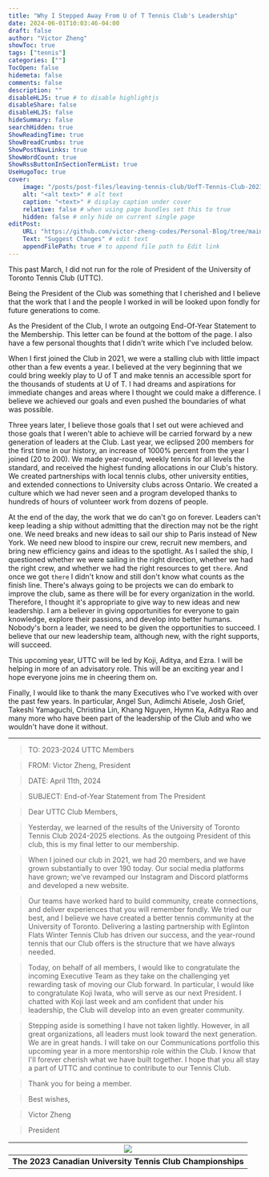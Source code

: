 ```yaml
---
title: "Why I Stepped Away From U of T Tennis Club's Leadership"
date: 2024-06-01T10:03:46-04:00
draft: false
author: "Victor Zheng"
showToc: true
tags: ["tennis"]
categories: [""]
TocOpen: false
hidemeta: false
comments: false
description: ""
disableHLJS: true # to disable highlightjs
disableShare: false
disableHLJS: false
hideSummary: false
searchHidden: true
ShowReadingTime: true
ShowBreadCrumbs: true
ShowPostNavLinks: true
ShowWordCount: true
ShowRssButtonInSectionTermList: true
UseHugoToc: true
cover:
    image: "/posts/post-files/leaving-tennis-club/UofT-Tennis-Club-2023.jpg" # image path/url
    alt: "<alt text>" # alt text
    caption: "<text>" # display caption under cover
    relative: false # when using page bundles set this to true
    hidden: false # only hide on current single page
editPost:
    URL: "https://github.com/victor-zheng-codes/Personal-Blog/tree/main/content"
    Text: "Suggest Changes" # edit text
    appendFilePath: true # to append file path to Edit link
---
```


This past March, I did not run for the role of President of the University of Toronto Tennis Club (UTTC). 

Being the President of the Club was something that I cherished and I believe that the work that I and the people I worked in will be looked upon fondly for future generations to come. 

As the President of the Club, I wrote an outgoing End-Of-Year Statement to the Membership. This letter can be found at the bottom of the page. I also have a few personal thoughts that I didn't write which I've included below. 

When I first joined the Club in 2021, we were a stalling club with little impact other than a few events a year. I believed at the very beginning that we could bring weekly play to U of T and make tennis an accessible sport for the thousands of students at U of T. I had dreams and aspirations for immediate changes and areas where I thought we could make a difference. I believe we achieved our goals and even pushed the boundaries of what was possible. 

Three years later, I believe those goals that I set out were achieved and those goals that I weren't able to achieve will be carried forward by a new generation of leaders at the Club. Last year, we eclipsed 200 members for the first time in our history, an increase of 1000% percent from the year I joined (20 to 200). We made year-round, weekly tennis for all levels the standard, and received the highest funding allocations in our Club's history. We created partnerships with local tennis clubs, other university entities, and extended connections to University clubs across Ontario. We created a culture which we had never seen and a program developed thanks to hundreds of hours of volunteer work from dozens of people.

At the end of the day, the work that we do can't go on forever. Leaders can't keep leading a ship without admitting that the direction may not be the right one. We need breaks and new ideas to sail our ship to Paris instead of New York. We need new blood to inspire our crew, recruit new members, and bring new efficiency gains and ideas to the spotlight. As I sailed the ship, I questioned whether we were sailing in the right direction, whether we had the right crew, and whether we had the right resources to get `there`. And once we got `there` I didn't know and still don't know what counts as the finish line. There's always going to be projects we can do embark to improve the club, same as there will be for every organization in the world. Therefore, I thought it's appropriate to give way to new ideas and new leadership. I am a believer in giving opportunities for everyone to gain knowledge, explore their passions, and develop into better humans. Nobody's born a leader, we need to be given the opportunities to succeed. I believe that our new leadership team, although new, with the right supports, will succeed. 

This upcoming year, UTTC will be led by Koji, Aditya, and Ezra. I will be helping in more of an advisatory role. This will be an exciting year and I hope everyone joins me in cheering them on. 

Finally, I would like to thank the many Executives who I've worked with over the past few years. In particular, Angel Sun, Adimchi Atisele, Josh Grief, Takeshi Yamaguchi, Christina Lin, Khang Nguyen, Hymn Ka, Aditya Rao and many more who have been part of the leadership of the Club and who we wouldn't have done it without. 


--- 

> TO: 		2023-2024 UTTC Members 

> FROM:	Victor Zheng, President

> DATE: 	April 11th, 2024

> SUBJECT:	End-of-Year Statement from The President

> Dear UTTC Club Members,

> Yesterday, we learned of the results of the University of Toronto Tennis Club 2024-2025 elections. As the outgoing President of this club, this is my final letter to our membership. 

> When I joined our club in 2021, we had 20 members, and we have grown substantially to over 190 today. Our social media platforms have grown; we’ve revamped our Instagram and Discord platforms and developed a new website. 

> Our teams have worked hard to build community, create connections, and deliver experiences that you will remember fondly. We tried our best, and I believe we have created a better tennis community at the University of Toronto. Delivering a lasting partnership with Eglinton Flats Winter Tennis Club has driven our success, and the year-round tennis that our Club offers is the structure that we have always needed. 

> Today, on behalf of all members, I would like to congratulate the incoming Executive Team as they take on the challenging yet rewarding task of moving our Club forward. In particular, I would like to congratulate Koji Iwata, who will serve as our next President. I chatted with Koji last week and am confident that under his leadership, the Club will develop into an even greater community. 

> Stepping aside is something I have not taken lightly. However, in all great organizations, all leaders must look toward the next generation. We are in great hands. I will take on our Communications portfolio this upcoming year in a more mentorship role within the Club. I know that I'll forever cherish what we have built together. I hope that you all stay a part of UTTC and continue to contribute to our Tennis Club. 

> Thank you for being a member. 

> Best wishes,

> Victor Zheng

> President


|![](/posts/post-files/leaving-tennis-club/2023-Canada-Club-Tennis.JPG)|
| :--: |
| <b>The 2023 Canadian University Tennis Club Championships</b>|

